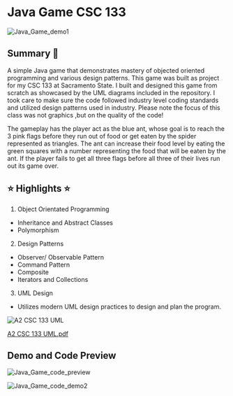 # Java Game CSC 133
![Java_Game_demo1](https://user-images.githubusercontent.com/61564689/150660385-ebd66834-185a-491d-8a9e-82969a62aceb.gif)
## Summary 🐜
A simple Java game that demonstrates mastery of objected oriented programming and various design patterns. This game was built as project for my CSC 133 at Sacramento State. I built and designed this game from scratch as showcased by the UML diagrams included in the repository. I took care to make sure the code followed industry level coding standards and utilized design patterns used in industry. Please note the focus of this class was not graphics ,but on the quality of the code!

The gameplay has the player act as the blue ant, whose goal is to reach the 3 pink flags before they run out of food or get eaten by the spider represented as triangles. The ant can increase their food level by eating the green squares with a number representing the food that will be eaten by the ant. If the player fails to get all three flags before all three of their lives run out its game over.



## :star: Highlights :star:
1. Object Orientated Programming
- Inheritance and Abstract Classes
- Polymorphism
2. Design Patterns
- Observer/ Observable Pattern
- Command Pattern
- Composite
- Iterators and Collections
3. UML Design 
- Utilizes modern UML design practices to design and plan the program.

![A2 CSC 133 UML](https://user-images.githubusercontent.com/61564689/150660425-05123b24-080b-4191-a99c-a4fa707e8407.png)

[A2 CSC 133 UML.pdf](https://github.com/2320sharon/Java-Game-CSC133/files/7919549/A2.CSC.133.UML.pdf)

## Demo and Code Preview

![Java_Game_code_preview](https://user-images.githubusercontent.com/61564689/150660818-1711b0b2-6d77-4936-814f-e18fbdd3ea15.gif)

![Java_Game_code_demo2](https://user-images.githubusercontent.com/61564689/150660810-314721ba-987d-4a9f-85fa-379cb5878007.gif)
